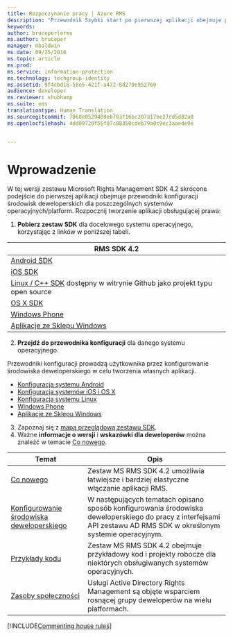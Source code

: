 ```yaml
---
title: Rozpoczynanie pracy | Azure RMS
description: "Przewodnik Szybki start po pierwszej aplikacji obejmuje przewodniki konfiguracji środowisk deweloperskich dla poszczególnych systemów operacyjnych/platform."
keywords: 
author: bruceperlerms
ms.author: bruceper
manager: mbaldwin
ms.date: 09/25/2016
ms.topic: article
ms.prod: 
ms.service: information-protection
ms.technology: techgroup-identity
ms.assetid: 9f4cbd16-58e5-421f-a472-8d279e952760
audience: developer
ms.reviewer: shubhamp
ms.suite: ems
translationtype: Human Translation
ms.sourcegitcommit: 7068e0529409eb783f16bc207a17be27cd5d82a8
ms.openlocfilehash: 4dd09720f55f07c08350cdeb79a0c9ec3aaede9e


---
```


# <a name="get-started"></a>Wprowadzenie

W tej wersji zestawu Microsoft Rights Management SDK 4.2 skrócone podejście do pierwszej aplikacji obejmuje przewodniki konfiguracji środowisk deweloperskich dla poszczególnych systemów operacyjnych/platform. Rozpocznij tworzenie aplikacji obsługującej prawa:

1. **Pobierz zestaw SDK** dla docelowego systemu operacyjnego, korzystając z linków w poniższej tabeli.

  |RMS SDK 4.2|
  |---------------|
  |[Android SDK](http://Go.Microsoft.Com/FWLink/p/?LinkId=404271)|
  |[iOS SDK](http://Go.Microsoft.Com/FWLink/p/?LinkId=404272)|
  |[Linux / C++ SDK](https://github.com/AzureAD/rms-sdk-for-cpp) dostępny w witrynie Github jako projekt typu open source|
  |[OS X SDK](http://Go.Microsoft.Com/FWLink/p/?LinkId=404273)|
  |[Windows Phone](http://go.microsoft.com/fwlink/p/?LinkId=524758)|
  |[Aplikacje ze Sklepu Windows](http://go.microsoft.com/fwlink/p/?LinkID=526163)|

2. **Przejdź do przewodnika konfiguracji** dla danego systemu operacyjnego.

  Przewodniki konfiguracji prowadzą użytkownika przez konfigurowanie środowiska deweloperskiego w celu tworzenia własnych aplikacji.
  - [Konfiguracja systemu Android](android-sdk.md)
  - [Konfiguracja systemów iOS i OS X](ios-sdk.md)          
  - [Konfiguracja systemu Linux](linux-setup.md)              
  - [Windows Phone](windows-phone-apps.md)     
  - [Aplikacje ze Sklepu Windows](winrt-sdk.md)

3. Zapoznaj się z [mapą przeglądową zestawu SDK](api-reference-4-2.md).
4. Ważne **informacje o wersji** i **wskazówki dla deweloperów** można znaleźć w temacie [Co nowego](release-notes.md).

  |Temat|Opis|
  |-----|-----------|
  |[Co nowego](release-notes.md)|Zestaw MS RMS SDK 4.2 umożliwia łatwiejsze i bardziej elastyczne włączanie aplikacji RMS.|
  |[Konfigurowanie środowiska deweloperskiego](setup-developer-environment.md)|W następujących tematach opisano sposób konfigurowania środowiska deweloperskiego do pracy z interfejsami API zestawu AD RMS SDK w określonym systemie operacyjnym.|
  |[Przykłady kodu](code-examples.md)|Zestaw MS RMS SDK 4.2 obejmuje przykładowy kod i projekty robocze dla niektórych obsługiwanych systemów operacyjnych.|
  |[Zasoby społeczności](community-resources.md)|Usługi Active Directory Rights Management są objęte wsparciem rosnącej grupy deweloperów na wielu platformach.|

[!INCLUDE[Commenting house rules](../includes/houserules.md)]


<!--HONumber=Jan17_HO1-->


